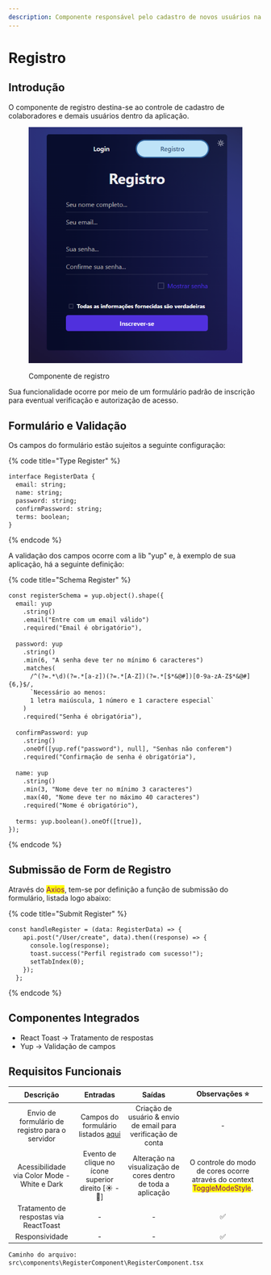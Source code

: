 ```yaml
---
description: Componente responsável pelo cadastro de novos usuários na plataforma.
---
```


# Registro

## Introdução

O componente de registro destina-se ao controle de cadastro de colaboradores e demais usuários dentro da aplicação.

<figure><img src="../../.gitbook/assets/image (1) (2) (1).png" alt=""><figcaption><p>Componente de registro</p></figcaption></figure>

Sua funcionalidade ocorre por meio de um formulário padrão de inscrição para eventual verificação e autorização de acesso.

## Formulário e Validação

Os campos do formulário estão sujeitos a seguinte configuração:

{% code title="Type Register" %}
```tsx
interface RegisterData {
  email: string;
  name: string;
  password: string;
  confirmPassword: string;
  terms: boolean;
}
```
{% endcode %}

A validação dos campos ocorre com a lib "yup" e, à exemplo de sua aplicação, há a seguinte definição:

{% code title="Schema Register" %}
```tsx
const registerSchema = yup.object().shape({
  email: yup
    .string()
    .email("Entre com um email válido")
    .required("Email é obrigatório"),

  password: yup
    .string()
    .min(6, "A senha deve ter no mínimo 6 caracteres")
    .matches(
      /^(?=.*\d)(?=.*[a-z])(?=.*[A-Z])(?=.*[$*&@#])[0-9a-zA-Z$*&@#]{6,}$/,
      `Necessário ao menos: 
      1 letra maiúscula, 1 número e 1 caractere especial`
    )
    .required("Senha é obrigatória"),

  confirmPassword: yup
    .string()
    .oneOf([yup.ref("password"), null], "Senhas não conferem")
    .required("Confirmação de senha é obrigatória"),

  name: yup
    .string()
    .min(3, "Nome deve ter no mínimo 3 caracteres")
    .max(40, "Nome deve ter no máximo 40 caracteres")
    .required("Nome é obrigatório"),

  terms: yup.boolean().oneOf([true]),
});
```
{% endcode %}

## Submissão de Form de Registro

Através do <mark style="color:purple;">Axios</mark>, <mark style="color:purple;"></mark> tem-se por definição a função de submissão do formulário, listada logo abaixo:

{% code title="Submit Register" %}
```tsx
const handleRegister = (data: RegisterData) => {
    api.post("/User/create", data).then((response) => {
      console.log(response);
      toast.success("Perfil registrado com sucesso!");
      setTabIndex(0);
    });
  };
```
{% endcode %}

## Componentes Integrados

* React Toast -> Tratamento de respostas
* Yup -> Validação de campos

## Requisitos Funcionais

|                    Descrição                    |                                 Entradas                                 |                             Saídas                            |                                               Observações ⭐                                               |
| :---------------------------------------------: | :----------------------------------------------------------------------: | :-----------------------------------------------------------: | :-------------------------------------------------------------------------------------------------------: |
| Envio de formulário de registro para o servidor | Campos do formulário listados [aqui](registro.md#formulario-e-validacao) | Criação de usuário & envio de email para verificação de conta |                                                     -                                                     |
|   Acessibilidade via Color Mode - White e Dark  |           Evento de clique no ícone superior direito \[☀ - 🌙]           | Alteração na visualização de cores dentro de toda a aplicação | O controle do modo de cores ocorre através do context <mark style="color:purple;">ToggleModeStyle</mark>. |
|      Tratamento de respostas via ReactToast     |                                     -                                    |                               -                               |                                                     ✅                                                     |
|                 Responsividade                  |                                     -                                    |                               -                               |                                                     ✅                                                     |

```
Caminho do arquivo: src\components\RegisterComponent\RegisterComponent.tsx
```
